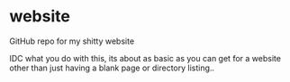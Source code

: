 # website
GitHub repo for my shitty website

IDC what you do with this, its about as basic as you can get for a website other than just having a blank page or directory listing..
